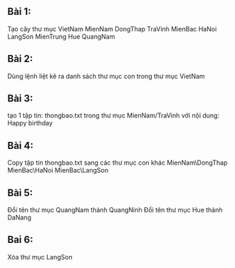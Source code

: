 ## Bài 1:
Tạo cây thư mục
   VietNam
      MienNam
        DongThap
        TraVinh
      MienBac
        HaNoi
        LangSon
      MienTrung
        Hue
      QuangNam
 
## Bài 2:
Dùng lệnh liệt kê ra danh sách thư mục con trong thư mục VietNam

## Bài 3:
tạo 1 tập tin: thongbao.txt trong thư mục MienNam/TraVinh
với nội dung: Happy birthday

## Bài 4:
Copy tập tin thongbao.txt sang các thư mục con khác
MienNam\DongThap
MienBac\HaNoi
MienBac\LangSon

## Bài 5:
Đổi tên thư mục QuangNam thành QuangNinh
Đổi tên thư mục Hue thành DaNang

## Bai 6:
Xóa thư mục LangSon


